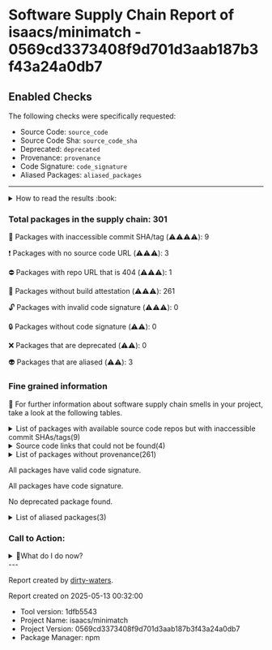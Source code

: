 
# Software Supply Chain Report of isaacs/minimatch - 0569cd3373408f9d701d3aab187b3f43a24a0db7

## Enabled Checks
The following checks were specifically requested:

- Source Code: `source_code`
- Source Code Sha: `source_code_sha`
- Deprecated: `deprecated`
- Provenance: `provenance`
- Code Signature: `code_signature`
- Aliased Packages: `aliased_packages`

---


<details>
    <summary>How to read the results :book: </summary>
    
 Dirty-waters has analyzed your project dependencies and found different categories for each of them:

    
 - ⚠️⚠️⚠️⚠️ : critical severity 

    
 - ⚠️⚠️⚠️ : high severity 

    
 - ⚠️⚠️: medium severity 

    
 - ⚠️: low severity 

</details>
        

 ### Total packages in the supply chain: 301


:wrench: Packages with inaccessible commit SHA/tag (⚠️⚠️⚠️⚠️): 9

:heavy_exclamation_mark: Packages with no source code URL (⚠️⚠️⚠️): 3

:no_entry: Packages with repo URL that is 404 (⚠️⚠️⚠️): 1

:black_square_button: Packages without build attestation (⚠️⚠️⚠️): 261

:unlock: Packages with invalid code signature (⚠️⚠️⚠️): 0

:lock: Packages without code signature (⚠️⚠️): 0

:x: Packages that are deprecated (⚠️⚠️): 0

:alien: Packages that are aliased (⚠️⚠️): 3


### Fine grained information

:dolphin: For further information about software supply chain smells in your project, take a look at the following tables.

<details>
<summary>List of packages with available source code repos but with inaccessible commit SHAs/tags(9)</summary>
    


| package_name                                   | sha_exists   | tag_version   | is_sha   | sha                                      | tag_url   | message                            |   status_code_for_sha | parent                                                                                                           |
|:-----------------------------------------------|:-------------|:--------------|:---------|:-----------------------------------------|:----------|:-----------------------------------|----------------------:|:-----------------------------------------------------------------------------------------------------------------|
| `@bcoe/v8-coverage@0.2.3`                      | False        | `0.2.3`       | False    |                                          |           | No tags found in the repo          |                   200 | `[]`                                                                                                             |
| `@isaacs/ts-node-temp-fork-for-pr-2009@10.9.7` | False        | `10.9.7`      | True     | b94410f249225de05d877d75f8b1839417cbdad3 |           | Tag 10.9.7 not found in the repo   |                   404 | `[]`                                                                                                             |
| `@tsconfig/node14@1.0.3`                       | False        | `1.0.3`       | False    |                                          |           | No tags found in the repo          |                   200 | `[]`                                                                                                             |
| `@types/brace-expansion@1.1.2`                 | False        | `1.1.2`       | False    |                                          |           | Tag 1.1.2 not found in the repo    |                   404 | `[]`                                                                                                             |
| `@types/hast@3.0.4`                            | False        | `3.0.4`       | False    |                                          |           | Tag 3.0.4 not found in the repo    |                   404 | `[]`                                                                                                             |
| `@types/istanbul-lib-coverage@2.0.6`           | False        | `2.0.6`       | False    |                                          |           | Tag 2.0.6 not found in the repo    |                   404 | `[]`                                                                                                             |
| `@types/node@20.14.10`                         | False        | `20.14.10`    | False    |                                          |           | Tag 20.14.10 not found in the repo |                   404 | `[]`                                                                                                             |
| `@types/unist@3.0.2`                           | False        | `3.0.2`       | False    |                                          |           | Tag 3.0.2 not found in the repo    |                   404 | `[]`                                                                                                             |
| `tap-yaml@3.0.0`                               | False        | `3.0.0`       | True     | 7c022d052fef858727bb58dc37f508a76a6e062b |           | Tag 3.0.0 not found in the repo    |                   404 | `['@tapjs/config@4.0.3', '@tapjs/core@3.0.3', '@tapjs/run@3.0.3', 'tap-parser@17.0.0', '@tapjs/reporter@3.0.3']` |
</details>

<details>
<summary>Source code links that could not be found(4)</summary>
    


|   index | package_name                     | github_url                                  | github_exists   | parent   |
|--------:|:---------------------------------|:--------------------------------------------|:----------------|:---------|
|       1 | `@alcalzone/ansi-tokenize@0.1.3` | No_repo_info_found                          |                 | `[]`     |
|       2 | `minipass-pipeline@1.2.4`        | No_repo_info_found                          |                 | `[]`     |
|       3 | `yoga-wasm-web@0.3.3`            | No_repo_info_found                          |                 | `[]`     |
|       4 | `prismjs-terminal@1.2.3`         | https://github.com/isaacs/prismajs-terminal | False           | `[]`     |
</details>

<details>
<summary>List of packages without provenance(261)</summary>
    


| package_name                                   | provenance_in_version   | parent                                                                                                                                                 |
|:-----------------------------------------------|:------------------------|:-------------------------------------------------------------------------------------------------------------------------------------------------------|
| `@alcalzone/ansi-tokenize@0.1.3`               | False                   | `[]`                                                                                                                                                   |
| `@base2/pretty-print-object@1.0.1`             | False                   | `['react-element-to-jsx-string@15.0.0']`                                                                                                               |
| `@bcoe/v8-coverage@0.2.3`                      | False                   | `[]`                                                                                                                                                   |
| `@cspotcode/source-map-support@0.8.1`          | False                   | `[]`                                                                                                                                                   |
| `@isaacs/cliui@8.0.2`                          | False                   | `[]`                                                                                                                                                   |
| `@isaacs/ts-node-temp-fork-for-pr-2009@10.9.7` | False                   | `[]`                                                                                                                                                   |
| `@istanbuljs/schema@0.1.3`                     | False                   | `[]`                                                                                                                                                   |
| `@jridgewell/resolve-uri@3.1.0`                | False                   | `[]`                                                                                                                                                   |
| `@jridgewell/sourcemap-codec@1.4.15`           | False                   | `[]`                                                                                                                                                   |
| `@jridgewell/trace-mapping@0.3.25`             | False                   | `[]`                                                                                                                                                   |
| `@jridgewell/trace-mapping@0.3.9`              | False                   | `['@cspotcode/source-map-support@0.8.1']`                                                                                                              |
| `@npmcli/fs@3.1.1`                             | False                   | `[]`                                                                                                                                                   |
| `@npmcli/node-gyp@3.0.0`                       | False                   | `[]`                                                                                                                                                   |
| `@pkgjs/parseargs@0.11.0`                      | False                   | `[]`                                                                                                                                                   |
| `@shikijs/core@1.10.3`                         | False                   | `['shiki@1.10.3']`                                                                                                                                     |
| `@tapjs/after-each@3.0.3`                      | False                   | `['tap@20.0.3', '@tapjs/test@3.0.3']`                                                                                                                  |
| `@tapjs/after@2.0.3`                           | False                   | `['@tapjs/mock@3.0.3', 'tap@20.0.3', '@tapjs/run@3.0.3', '@tapjs/test@3.0.3', '@tapjs/intercept@3.0.3']`                                               |
| `@tapjs/asserts@3.0.3`                         | False                   | `['tap@20.0.3', '@tapjs/test@3.0.3']`                                                                                                                  |
| `@tapjs/before-each@3.0.3`                     | False                   | `['tap@20.0.3', '@tapjs/test@3.0.3']`                                                                                                                  |
| `@tapjs/before@3.0.3`                          | False                   | `['tap@20.0.3', '@tapjs/run@3.0.3', '@tapjs/test@3.0.3']`                                                                                              |
| `@tapjs/chdir@2.0.3`                           | False                   | `['tap@20.0.3', '@tapjs/test@3.0.3']`                                                                                                                  |
| `@tapjs/config@4.0.3`                          | False                   | `['@tapjs/run@3.0.3', '@tapjs/reporter@3.0.3']`                                                                                                        |
| `@tapjs/core@3.0.3`                            | False                   | `['@tapjs/config@4.0.3', 'tap@20.0.3']`                                                                                                                |
| `@tapjs/error-serdes@3.0.0`                    | False                   | `['@tapjs/node-serialize@3.0.3']`                                                                                                                      |
| `@tapjs/filter@3.0.3`                          | False                   | `['tap@20.0.3', '@tapjs/test@3.0.3']`                                                                                                                  |
| `@tapjs/fixture@3.0.3`                         | False                   | `['tap@20.0.3', '@tapjs/test@3.0.3']`                                                                                                                  |
| `@tapjs/intercept@3.0.3`                       | False                   | `['tap@20.0.3', '@tapjs/test@3.0.3']`                                                                                                                  |
| `@tapjs/mock@3.0.3`                            | False                   | `['tap@20.0.3', '@tapjs/test@3.0.3']`                                                                                                                  |
| `@tapjs/node-serialize@3.0.3`                  | False                   | `['tap@20.0.3', '@tapjs/test@3.0.3']`                                                                                                                  |
| `@tapjs/processinfo@3.1.8`                     | False                   | `[]`                                                                                                                                                   |
| `@tapjs/reporter@3.0.3`                        | False                   | `['@tapjs/run@3.0.3']`                                                                                                                                 |
| `@tapjs/run@3.0.3`                             | False                   | `['tap@20.0.3']`                                                                                                                                       |
| `@tapjs/snapshot@3.0.3`                        | False                   | `['tap@20.0.3', '@tapjs/test@3.0.3']`                                                                                                                  |
| `@tapjs/spawn@3.0.3`                           | False                   | `['tap@20.0.3', '@tapjs/run@3.0.3', '@tapjs/test@3.0.3']`                                                                                              |
| `@tapjs/stack@3.0.0`                           | False                   | `['@tapjs/node-serialize@3.0.3', '@tapjs/mock@3.0.3', '@tapjs/core@3.0.3', '@tapjs/asserts@3.0.3', '@tapjs/reporter@3.0.3', '@tapjs/intercept@3.0.3']` |
| `@tapjs/stdin@3.0.3`                           | False                   | `['tap@20.0.3', '@tapjs/run@3.0.3', '@tapjs/test@3.0.3']`                                                                                              |
| `@tapjs/test@3.0.3`                            | False                   | `['@tapjs/config@4.0.3', 'tap@20.0.3', '@tapjs/core@3.0.3', '@tapjs/run@3.0.3']`                                                                       |
| `@tapjs/typescript@2.0.3`                      | False                   | `['tap@20.0.3', '@tapjs/test@3.0.3']`                                                                                                                  |
| `@tapjs/worker@3.0.3`                          | False                   | `['tap@20.0.3', '@tapjs/test@3.0.3']`                                                                                                                  |
| `@tsconfig/node14@1.0.3`                       | False                   | `[]`                                                                                                                                                   |
| `@tsconfig/node16@1.0.4`                       | False                   | `[]`                                                                                                                                                   |
| `@tsconfig/node18@18.2.4`                      | False                   | `[]`                                                                                                                                                   |
| `@tsconfig/node20@20.1.4`                      | False                   | `[]`                                                                                                                                                   |
| `@types/brace-expansion@1.1.2`                 | False                   | `[]`                                                                                                                                                   |
| `@types/hast@3.0.4`                            | False                   | `[]`                                                                                                                                                   |
| `@types/istanbul-lib-coverage@2.0.6`           | False                   | `[]`                                                                                                                                                   |
| `@types/node@20.14.10`                         | False                   | `[]`                                                                                                                                                   |
| `@types/unist@3.0.2`                           | False                   | `[]`                                                                                                                                                   |
| `abbrev@2.0.0`                                 | False                   | `[]`                                                                                                                                                   |
| `acorn-walk@8.2.0`                             | False                   | `[]`                                                                                                                                                   |
| `acorn@8.10.0`                                 | False                   | `[]`                                                                                                                                                   |
| `agent-base@7.1.1`                             | False                   | `[]`                                                                                                                                                   |
| `aggregate-error@3.1.0`                        | False                   | `[]`                                                                                                                                                   |
| `ansi-escapes@7.0.0`                           | False                   | `[]`                                                                                                                                                   |
| `ansi-regex@5.0.1`                             | False                   | `[]`                                                                                                                                                   |
| `ansi-regex@6.0.1`                             | False                   | `[]`                                                                                                                                                   |
| `ansi-styles@4.3.0`                            | False                   | `[]`                                                                                                                                                   |
| `ansi-styles@6.2.1`                            | False                   | `[]`                                                                                                                                                   |
| `anymatch@3.1.3`                               | False                   | `[]`                                                                                                                                                   |
| `arg@4.1.3`                                    | False                   | `[]`                                                                                                                                                   |
| `argparse@2.0.1`                               | False                   | `[]`                                                                                                                                                   |
| `async-hook-domain@4.0.1`                      | False                   | `[]`                                                                                                                                                   |
| `auto-bind@5.0.1`                              | False                   | `[]`                                                                                                                                                   |
| `balanced-match@1.0.2`                         | False                   | `[]`                                                                                                                                                   |
| `binary-extensions@2.3.0`                      | False                   | `[]`                                                                                                                                                   |
| `brace-expansion@2.0.1`                        | False                   | `[]`                                                                                                                                                   |
| `braces@3.0.3`                                 | False                   | `[]`                                                                                                                                                   |
| `c8@10.1.2`                                    | False                   | `[]`                                                                                                                                                   |
| `chalk@5.3.0`                                  | False                   | `[]`                                                                                                                                                   |
| `chownr@2.0.0`                                 | False                   | `[]`                                                                                                                                                   |
| `clean-stack@2.2.0`                            | False                   | `[]`                                                                                                                                                   |
| `cli-boxes@3.0.0`                              | False                   | `[]`                                                                                                                                                   |
| `cli-cursor@4.0.0`                             | False                   | `[]`                                                                                                                                                   |
| `cli-truncate@4.0.0`                           | False                   | `[]`                                                                                                                                                   |
| `cliui@8.0.1`                                  | False                   | `[]`                                                                                                                                                   |
| `code-excerpt@4.0.0`                           | False                   | `[]`                                                                                                                                                   |
| `color-convert@2.0.1`                          | False                   | `[]`                                                                                                                                                   |
| `color-name@1.1.4`                             | False                   | `[]`                                                                                                                                                   |
| `convert-source-map@2.0.0`                     | False                   | `[]`                                                                                                                                                   |
| `convert-to-spaces@2.0.1`                      | False                   | `[]`                                                                                                                                                   |
| `cross-spawn@7.0.3`                            | False                   | `[]`                                                                                                                                                   |
| `debug@4.3.4`                                  | False                   | `[]`                                                                                                                                                   |
| `diff@4.0.2`                                   | False                   | `[]`                                                                                                                                                   |
| `diff@5.2.0`                                   | False                   | `[]`                                                                                                                                                   |
| `eastasianwidth@0.2.0`                         | False                   | `[]`                                                                                                                                                   |
| `emoji-regex@10.3.0`                           | False                   | `[]`                                                                                                                                                   |
| `emoji-regex@8.0.0`                            | False                   | `[]`                                                                                                                                                   |
| `emoji-regex@9.2.2`                            | False                   | `[]`                                                                                                                                                   |
| `encoding@0.1.13`                              | False                   | `[]`                                                                                                                                                   |
| `entities@4.5.0`                               | False                   | `[]`                                                                                                                                                   |
| `env-paths@2.2.1`                              | False                   | `[]`                                                                                                                                                   |
| `environment@1.1.0`                            | False                   | `[]`                                                                                                                                                   |
| `err-code@2.0.3`                               | False                   | `[]`                                                                                                                                                   |
| `escalade@3.1.2`                               | False                   | `[]`                                                                                                                                                   |
| `escape-string-regexp@2.0.0`                   | False                   | `[]`                                                                                                                                                   |
| `events-to-array@2.0.3`                        | False                   | `[]`                                                                                                                                                   |
| `exponential-backoff@3.1.1`                    | False                   | `[]`                                                                                                                                                   |
| `fill-range@7.1.1`                             | False                   | `[]`                                                                                                                                                   |
| `find-up@5.0.0`                                | False                   | `[]`                                                                                                                                                   |
| `foreground-child@3.2.1`                       | False                   | `[]`                                                                                                                                                   |
| `fromentries@1.3.2`                            | False                   | `[]`                                                                                                                                                   |
| `fs-minipass@2.1.0`                            | False                   | `[]`                                                                                                                                                   |
| `fsevents@2.3.3`                               | False                   | `[]`                                                                                                                                                   |
| `function-loop@4.0.0`                          | False                   | `[]`                                                                                                                                                   |
| `get-caller-file@2.0.5`                        | False                   | `[]`                                                                                                                                                   |
| `get-east-asian-width@1.2.0`                   | False                   | `[]`                                                                                                                                                   |
| `glob-parent@5.1.2`                            | False                   | `[]`                                                                                                                                                   |
| `glob@10.4.3`                                  | False                   | `[]`                                                                                                                                                   |
| `graceful-fs@4.2.11`                           | False                   | `[]`                                                                                                                                                   |
| `has-flag@4.0.0`                               | False                   | `[]`                                                                                                                                                   |
| `html-escaper@2.0.2`                           | False                   | `[]`                                                                                                                                                   |
| `http-cache-semantics@4.1.1`                   | False                   | `[]`                                                                                                                                                   |
| `http-proxy-agent@7.0.2`                       | False                   | `[]`                                                                                                                                                   |
| `https-proxy-agent@7.0.5`                      | False                   | `[]`                                                                                                                                                   |
| `iconv-lite@0.6.3`                             | False                   | `[]`                                                                                                                                                   |
| `imurmurhash@0.1.4`                            | False                   | `[]`                                                                                                                                                   |
| `indent-string@4.0.0`                          | False                   | `[]`                                                                                                                                                   |
| `indent-string@5.0.0`                          | False                   | `[]`                                                                                                                                                   |
| `ink@5.0.1`                                    | False                   | `[]`                                                                                                                                                   |
| `ip-address@9.0.5`                             | False                   | `[]`                                                                                                                                                   |
| `is-actual-promise@1.0.2`                      | False                   | `[]`                                                                                                                                                   |
| `is-binary-path@2.1.0`                         | False                   | `[]`                                                                                                                                                   |
| `is-extglob@2.1.1`                             | False                   | `[]`                                                                                                                                                   |
| `is-fullwidth-code-point@3.0.0`                | False                   | `[]`                                                                                                                                                   |
| `is-fullwidth-code-point@4.0.0`                | False                   | `[]`                                                                                                                                                   |
| `is-fullwidth-code-point@5.0.0`                | False                   | `[]`                                                                                                                                                   |
| `is-glob@4.0.3`                                | False                   | `[]`                                                                                                                                                   |
| `is-in-ci@0.1.0`                               | False                   | `[]`                                                                                                                                                   |
| `is-lambda@1.0.1`                              | False                   | `[]`                                                                                                                                                   |
| `is-number@7.0.0`                              | False                   | `[]`                                                                                                                                                   |
| `is-plain-object@5.0.0`                        | False                   | `['react-element-to-jsx-string@15.0.0']`                                                                                                               |
| `isexe@2.0.0`                                  | False                   | `[]`                                                                                                                                                   |
| `isexe@3.1.1`                                  | False                   | `[]`                                                                                                                                                   |
| `istanbul-lib-coverage@3.2.2`                  | False                   | `[]`                                                                                                                                                   |
| `istanbul-lib-report@3.0.1`                    | False                   | `[]`                                                                                                                                                   |
| `istanbul-reports@3.1.7`                       | False                   | `[]`                                                                                                                                                   |
| `jackspeak@3.4.2`                              | False                   | `[]`                                                                                                                                                   |
| `js-tokens@4.0.0`                              | False                   | `[]`                                                                                                                                                   |
| `jsbn@1.1.0`                                   | False                   | `['ip-address@9.0.5']`                                                                                                                                 |
| `jsonparse@1.3.1`                              | False                   | `[]`                                                                                                                                                   |
| `linkify-it@5.0.0`                             | False                   | `[]`                                                                                                                                                   |
| `locate-path@6.0.0`                            | False                   | `[]`                                                                                                                                                   |
| `lodash@4.17.21`                               | False                   | `[]`                                                                                                                                                   |
| `loose-envify@1.4.0`                           | False                   | `[]`                                                                                                                                                   |
| `lru-cache@10.4.0`                             | False                   | `[]`                                                                                                                                                   |
| `lunr@2.3.9`                                   | False                   | `[]`                                                                                                                                                   |
| `make-dir@4.0.0`                               | False                   | `[]`                                                                                                                                                   |
| `make-error@1.3.6`                             | False                   | `[]`                                                                                                                                                   |
| `markdown-it@14.1.0`                           | False                   | `[]`                                                                                                                                                   |
| `mdurl@2.0.0`                                  | False                   | `[]`                                                                                                                                                   |
| `mimic-fn@2.1.0`                               | False                   | `[]`                                                                                                                                                   |
| `minimatch@9.0.5`                              | False                   | `[]`                                                                                                                                                   |
| `minipass-collect@2.0.1`                       | False                   | `[]`                                                                                                                                                   |
| `minipass-flush@1.0.5`                         | False                   | `[]`                                                                                                                                                   |
| `minipass-pipeline@1.2.4`                      | False                   | `[]`                                                                                                                                                   |
| `minipass-sized@1.0.3`                         | False                   | `[]`                                                                                                                                                   |
| `minipass@3.3.6`                               | False                   | `[]`                                                                                                                                                   |
| `minipass@5.0.0`                               | False                   | `[]`                                                                                                                                                   |
| `minipass@7.1.2`                               | False                   | `[]`                                                                                                                                                   |
| `minizlib@2.1.2`                               | False                   | `[]`                                                                                                                                                   |
| `mkdirp@1.0.4`                                 | False                   | `[]`                                                                                                                                                   |
| `mkdirp@3.0.1`                                 | False                   | `[]`                                                                                                                                                   |
| `ms@2.1.2`                                     | False                   | `['debug@4.3.4']`                                                                                                                                      |
| `ms@2.1.3`                                     | False                   | `[]`                                                                                                                                                   |
| `negotiator@0.6.3`                             | False                   | `[]`                                                                                                                                                   |
| `node-gyp@10.1.0`                              | False                   | `[]`                                                                                                                                                   |
| `normalize-path@3.0.0`                         | False                   | `[]`                                                                                                                                                   |
| `onetime@5.1.2`                                | False                   | `[]`                                                                                                                                                   |
| `opener@1.5.2`                                 | False                   | `[]`                                                                                                                                                   |
| `p-limit@3.1.0`                                | False                   | `[]`                                                                                                                                                   |
| `p-locate@5.0.0`                               | False                   | `[]`                                                                                                                                                   |
| `p-map@4.0.0`                                  | False                   | `[]`                                                                                                                                                   |
| `package-json-from-dist@1.0.0`                 | False                   | `[]`                                                                                                                                                   |
| `patch-console@2.0.0`                          | False                   | `[]`                                                                                                                                                   |
| `path-exists@4.0.0`                            | False                   | `[]`                                                                                                                                                   |
| `path-key@3.1.1`                               | False                   | `[]`                                                                                                                                                   |
| `path-scurry@1.11.1`                           | False                   | `[]`                                                                                                                                                   |
| `picomatch@2.3.1`                              | False                   | `[]`                                                                                                                                                   |
| `pirates@4.0.6`                                | False                   | `[]`                                                                                                                                                   |
| `polite-json@5.0.0`                            | False                   | `[]`                                                                                                                                                   |
| `prettier@3.3.2`                               | False                   | `[]`                                                                                                                                                   |
| `prismjs-terminal@1.2.3`                       | False                   | `[]`                                                                                                                                                   |
| `prismjs@1.29.0`                               | False                   | `[]`                                                                                                                                                   |
| `proc-log@3.0.0`                               | False                   | `[]`                                                                                                                                                   |
| `process-on-spawn@1.0.0`                       | False                   | `[]`                                                                                                                                                   |
| `promise-inflight@1.0.1`                       | False                   | `[]`                                                                                                                                                   |
| `promise-retry@2.0.1`                          | False                   | `[]`                                                                                                                                                   |
| `punycode.js@2.3.1`                            | False                   | `[]`                                                                                                                                                   |
| `react-dom@18.3.1`                             | False                   | `[]`                                                                                                                                                   |
| `react-element-to-jsx-string@15.0.0`           | False                   | `[]`                                                                                                                                                   |
| `react-is@18.1.0`                              | False                   | `['react-element-to-jsx-string@15.0.0']`                                                                                                               |
| `react-reconciler@0.29.2`                      | False                   | `[]`                                                                                                                                                   |
| `react@18.3.1`                                 | False                   | `[]`                                                                                                                                                   |
| `readdirp@3.6.0`                               | False                   | `[]`                                                                                                                                                   |
| `require-directory@2.1.1`                      | False                   | `[]`                                                                                                                                                   |
| `resolve-import@1.4.5`                         | False                   | `[]`                                                                                                                                                   |
| `restore-cursor@4.0.0`                         | False                   | `[]`                                                                                                                                                   |
| `retry@0.12.0`                                 | False                   | `[]`                                                                                                                                                   |
| `rimraf@5.0.8`                                 | False                   | `[]`                                                                                                                                                   |
| `safer-buffer@2.1.2`                           | False                   | `[]`                                                                                                                                                   |
| `scheduler@0.23.2`                             | False                   | `[]`                                                                                                                                                   |
| `shebang-command@2.0.0`                        | False                   | `[]`                                                                                                                                                   |
| `shebang-regex@3.0.0`                          | False                   | `[]`                                                                                                                                                   |
| `shiki@1.10.3`                                 | False                   | `[]`                                                                                                                                                   |
| `signal-exit@3.0.7`                            | False                   | `[]`                                                                                                                                                   |
| `signal-exit@4.1.0`                            | False                   | `[]`                                                                                                                                                   |
| `slice-ansi@5.0.0`                             | False                   | `[]`                                                                                                                                                   |
| `slice-ansi@7.1.0`                             | False                   | `[]`                                                                                                                                                   |
| `smart-buffer@4.2.0`                           | False                   | `[]`                                                                                                                                                   |
| `socks-proxy-agent@8.0.4`                      | False                   | `[]`                                                                                                                                                   |
| `socks@2.8.3`                                  | False                   | `[]`                                                                                                                                                   |
| `spdx-correct@3.2.0`                           | False                   | `[]`                                                                                                                                                   |
| `spdx-exceptions@2.5.0`                        | False                   | `[]`                                                                                                                                                   |
| `spdx-expression-parse@3.0.1`                  | False                   | `[]`                                                                                                                                                   |
| `spdx-license-ids@3.0.18`                      | False                   | `[]`                                                                                                                                                   |
| `sprintf-js@1.1.3`                             | False                   | `[]`                                                                                                                                                   |
| `stack-utils@2.0.6`                            | False                   | `[]`                                                                                                                                                   |
| `string-length@6.0.0`                          | False                   | `[]`                                                                                                                                                   |
| `string-width@4.2.3`                           | False                   | `[]`                                                                                                                                                   |
| `string-width@5.1.2`                           | False                   | `[]`                                                                                                                                                   |
| `string-width@7.2.0`                           | False                   | `[]`                                                                                                                                                   |
| `strip-ansi@6.0.1`                             | False                   | `[]`                                                                                                                                                   |
| `strip-ansi@7.1.0`                             | False                   | `[]`                                                                                                                                                   |
| `supports-color@7.2.0`                         | False                   | `[]`                                                                                                                                                   |
| `sync-content@1.0.2`                           | False                   | `[]`                                                                                                                                                   |
| `tap-parser@17.0.0`                            | False                   | `['@tapjs/node-serialize@3.0.3', '@tapjs/core@3.0.3', '@tapjs/run@3.0.3', '@tapjs/test@3.0.3', '@tapjs/reporter@3.0.3']`                               |
| `tap-yaml@3.0.0`                               | False                   | `['@tapjs/config@4.0.3', '@tapjs/core@3.0.3', '@tapjs/run@3.0.3', 'tap-parser@17.0.0', '@tapjs/reporter@3.0.3']`                                       |
| `tap@20.0.3`                                   | False                   | `[]`                                                                                                                                                   |
| `tar@6.2.1`                                    | False                   | `[]`                                                                                                                                                   |
| `tcompare@8.0.0`                               | False                   | `['@tapjs/snapshot@3.0.3', '@tapjs/core@3.0.3', '@tapjs/run@3.0.3', '@tapjs/asserts@3.0.3', '@tapjs/reporter@3.0.3']`                                  |
| `test-exclude@7.0.1`                           | False                   | `[]`                                                                                                                                                   |
| `to-regex-range@5.0.1`                         | False                   | `[]`                                                                                                                                                   |
| `trivial-deferred@2.0.0`                       | False                   | `[]`                                                                                                                                                   |
| `tshy@1.18.0`                                  | False                   | `[]`                                                                                                                                                   |
| `tshy@2.0.1`                                   | False                   | `[]`                                                                                                                                                   |
| `type-fest@4.21.0`                             | False                   | `[]`                                                                                                                                                   |
| `typedoc@0.26.3`                               | False                   | `[]`                                                                                                                                                   |
| `typescript@5.5.3`                             | False                   | `[]`                                                                                                                                                   |
| `uc.micro@2.1.0`                               | False                   | `[]`                                                                                                                                                   |
| `undici-types@5.26.5`                          | False                   | `[]`                                                                                                                                                   |
| `unique-filename@3.0.0`                        | False                   | `[]`                                                                                                                                                   |
| `unique-slug@4.0.0`                            | False                   | `[]`                                                                                                                                                   |
| `uuid@8.3.2`                                   | False                   | `[]`                                                                                                                                                   |
| `v8-compile-cache-lib@3.0.1`                   | False                   | `[]`                                                                                                                                                   |
| `v8-to-istanbul@9.3.0`                         | False                   | `[]`                                                                                                                                                   |
| `validate-npm-package-license@3.0.4`           | False                   | `[]`                                                                                                                                                   |
| `walk-up-path@3.0.1`                           | False                   | `[]`                                                                                                                                                   |
| `which@2.0.2`                                  | False                   | `[]`                                                                                                                                                   |
| `widest-line@5.0.0`                            | False                   | `[]`                                                                                                                                                   |
| `wrap-ansi@7.0.0`                              | False                   | `[]`                                                                                                                                                   |
| `wrap-ansi@8.1.0`                              | False                   | `[]`                                                                                                                                                   |
| `wrap-ansi@9.0.0`                              | False                   | `[]`                                                                                                                                                   |
| `ws@8.18.0`                                    | False                   | `[]`                                                                                                                                                   |
| `y18n@5.0.8`                                   | False                   | `[]`                                                                                                                                                   |
| `yallist@4.0.0`                                | False                   | `[]`                                                                                                                                                   |
| `yaml-types@0.3.0`                             | False                   | `[]`                                                                                                                                                   |
| `yaml@2.4.5`                                   | False                   | `[]`                                                                                                                                                   |
| `yargs-parser@21.1.1`                          | False                   | `[]`                                                                                                                                                   |
| `yargs@17.7.2`                                 | False                   | `[]`                                                                                                                                                   |
| `yocto-queue@0.1.0`                            | False                   | `[]`                                                                                                                                                   |
| `yoga-wasm-web@0.3.3`                          | False                   | `[]`                                                                                                                                                   |
</details>

All packages have valid code signature.

All packages have code signature.

No deprecated package found.

<details>
<summary>List of aliased packages(3)</summary>
    


| package_name         | aliased_package_name   | parent   |
|:---------------------|:-----------------------|:---------|
| `string-width@4.2.3` | `string-width-cjs`     | `[]`     |
| `strip-ansi@6.0.1`   | `strip-ansi-cjs`       | `[]`     |
| `wrap-ansi@7.0.0`    | `wrap-ansi-cjs`        | `[]`     |
</details>

### Call to Action:

<details>
<summary>👻What do I do now? </summary>


For packages **without source code & accessible SHA/release tags**:

- **Why?** Missing or inaccessible source code makes it impossible to audit the package for security vulnerabilities or malicious code.

1. Pull Request to the maintainer of dependency, requesting correct repository metadata and proper versioning/tagging. 


For **deprecated** packages:

- **Why?** Deprecated packages may contain known security issues and are no longer maintained, putting your project at risk.

1. Confirm the maintainer's deprecation intention 
2. Check for not deprecated versions

For packages **without code signature**:

- **Why?** Code signatures help verify the authenticity and integrity of the package, ensuring it hasn't been tampered with.

1. Open an issue in the dependency's repository to request the inclusion of code signature in the CI/CD pipeline. 


For packages **with invalid code signature**:

- **Why?** Invalid signatures could indicate tampering or compromised build processes.

1. It's recommended to verify the code signature and contact the maintainer to fix the issue.

For packages **without provenance**:

- **Why?** Without provenance, there's no way to verify that the package was built from the claimed source code, making supply chain attacks possible.

1. Open an issue in the dependency's repository to request the inclusion of provenance and build attestation in the CI/CD pipeline.

For packages that are **aliased**:

- **Why?** Aliased packages may hide malicious dependencies under seemingly legitimate names.

1. Check the aliased package and its repository to verify the alias is not malicious.
</details>
---

Report created by [dirty-waters](https://github.com/chains-project/dirty-waters/).

Report created on 2025-05-13 00:32:00
- Tool version: 1dfb5543
- Project Name: isaacs/minimatch
- Project Version: 0569cd3373408f9d701d3aab187b3f43a24a0db7
- Package Manager: npm
